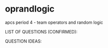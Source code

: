 # oprandlogic
apcs period 4 - team operators and random logic



LIST OF QUESTIONS (CONFIRMED):




QUESTION IDEAS:
